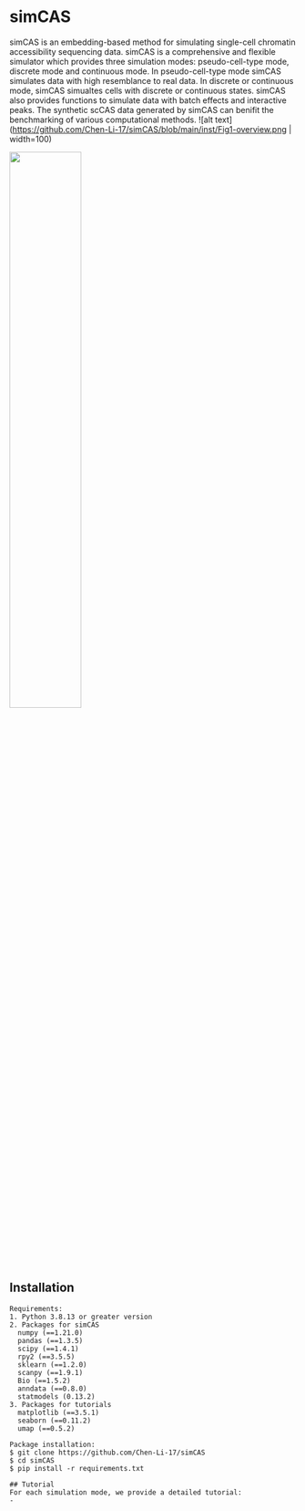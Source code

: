# simCAS
simCAS is an embedding-based method for simulating single-cell chromatin accessibility sequencing data. simCAS is a comprehensive and flexible simulator which provides three simulation modes:  pseudo-cell-type mode, discrete mode and continuous mode. In pseudo-cell-type mode simCAS simulates data with high resemblance to real data. In discrete or continuous mode, simCAS simualtes cells with discrete or continuous states. simCAS also provides functions to simulate data with batch effects and interactive peaks. The synthetic scCAS data generated by simCAS can benifit the benchmarking of various computational methods.
![alt text](https://github.com/Chen-Li-17/simCAS/blob/main/inst/Fig1-overview.png | width=100)

<img src="https://github.com/Chen-Li-17/simCAS/blob/main/inst/Fig1-overview.png" width=50%>

## Installation
```
Requirements:
1. Python 3.8.13 or greater version
2. Packages for simCAS
  numpy (==1.21.0)
  pandas (==1.3.5)
  scipy (==1.4.1)
  rpy2 (==3.5.5)
  sklearn (==1.2.0)
  scanpy (==1.9.1)
  Bio (==1.5.2)
  anndata (==0.8.0)
  statmodels (0.13.2)
3. Packages for tutorials
  matplotlib (==3.5.1)
  seaborn (==0.11.2)
  umap (==0.5.2)

Package installation:
$ git clone https://github.com/Chen-Li-17/simCAS
$ cd simCAS   
$ pip install -r requirements.txt

## Tutorial
For each simulation mode, we provide a detailed tutorial:
- 

